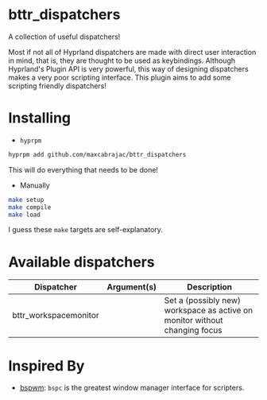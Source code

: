 # bttr_dispatchers

A collection of useful dispatchers!

Most if not all of Hyprland dispatchers are made with direct user interaction in mind, that is, they are thought to be used as keybindings.
Although Hyprland's Plugin API is very powerful, this way of designing dispatchers makes a very poor scripting interface.
This plugin aims to add some scripting friendly dispatchers!

# Installing

- `hyprpm`

```sh
hyprpm add github.com/maxcabrajac/bttr_dispatchers
```

This will do everything that needs to be done!

- Manually

```sh
make setup
make compile
make load

```

I guess these `make` targets are self-explanatory.

# Available dispatchers

| Dispatcher            | Argument(s)                   | Description                                                                |
|-----------------------|-------------------------------|----------------------------------------------------------------------------|
| bttr_workspacemonitor | <workspace id> <monitor id>   | Set a (possibly new) workspace as active on monitor without changing focus |

# Inspired By

- [bspwm](https://github.com/baskerville/bspwm): `bspc` is the greatest window manager interface for scripters.
